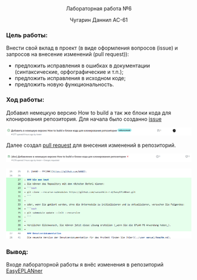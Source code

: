 <p align="center">Лабораторная работа №6</p>
<p align="center">Чугарин Даннил АС-61</p>

### Цель работы:
Внести свой вклад в проект (в виде оформления вопросов (issue) и запросов на внесение изменений (pull request)):
- предложить исправления в ошибках в документации (синтаксические, орфографические и т.п.);
- предложить исправления в исходном коде;
- предложить новую функциональность.

### Ход работы:
Добавил немецкую версию How to build а так же блоки кода для клонирования репозитория.
Для начала было созданно [issue](https://github.com/savushkin-r-d/EasyEPLANner/issues/1277)

![](../../images/issue_tsk6.png)

Далее создал [pull request](https://github.com/savushkin-r-d/EasyEPLANner/pull/1278) для внесения изменений в репозиторий.

![](../../images/pr_tsk6.png)

![](../../images/pr_changes_tsk6.png)

### Вывод:
Входе лабораторной работы я внёс изменения в репозиторий [EasyEPLANner](https://github.com/savushkin-r-d/EasyEPLANner)